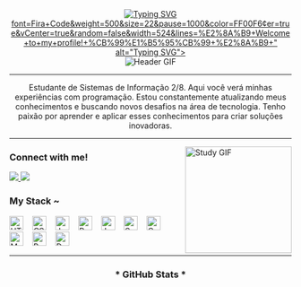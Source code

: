 <div align="center">
  <a href="https://git.io/typing-svg">
   <img src="https://readme-typing-svg.demolab.com?font=Fira+Code&weight=500&size=22&pause=1000&color=00AEEF&center=true&vCenter=true&random=false&width=524&lines=%E2%8A%B9+Welcome+to+my+domain!+%E2%8A%B9" alt="Typing SVG">font=Fira+Code&weight=500&size=22&pause=1000&color=FF00F6&center=true&vCenter=true&random=false&width=524&lines=%E2%8A%B9+Welcome+to+my+profile!+%CB%99%E1%B5%95%CB%99+%E2%8A%B9+" alt="Typing SVG">
  </a>
</div>

<div align="center">
  <img src="./src/header-gif.gif" alt="Header GIF">
</div>

---

<p align="center">
  Estudante de Sistemas de Informação 2/8. Aqui você verá minhas experiências com programação. Estou constantemente atualizando meus conhecimentos e buscando novos desafios na área de tecnologia. Tenho paixão por aprender e aplicar esses conhecimentos para criar soluções inovadoras.
</p>

---

<img align="right" alt="Study GIF" height="190px" src="./src/study.gif">

### Connect with me!
<p align="left">
  <a href="https://www.linkedin.com/in/juan-pablo-17569a2a2" target="_blank">
    <img src="https://img.shields.io/badge/-LinkedIn-000?style=for-the-badge&logo=linkedin&logoColor=FF00F6&color=FFF">
  </a>
  <a href="https://www.instagram.com/juanpabloas_" target="_blank">
    <img src="https://img.shields.io/badge/-Instagram-000?style=for-the-badge&logo=instagram&logoColor=FF00F6&color=FFF">
  </a>
</p>

### My Stack ~
<div align="left">
  <img src="https://cdn.jsdelivr.net/gh/devicons/devicon/icons/html5/html5-original.svg" height="25" alt="HTML5 logo" />
  <img width="8" />
  <img src="https://cdn.jsdelivr.net/gh/devicons/devicon/icons/css3/css3-original.svg" height="25" alt="CSS3 logo" />
  <img width="8" />
  <img src="https://cdn.jsdelivr.net/gh/devicons/devicon/icons/javascript/javascript-plain.svg" height="25" alt="JavaScript logo" />
  <img width="8" />
  <img src="https://cdn.jsdelivr.net/gh/devicons/devicon/icons/react/react-original.svg" height="25" alt="React logo" />
  <img width="8" />
  <img src="https://cdn.jsdelivr.net/gh/devicons/devicon/icons/java/java-original.svg" height="25" alt="Java logo" />
  <img width="8" />
  <img src="https://cdn.jsdelivr.net/gh/devicons/devicon/icons/spring/spring-original.svg" height="25" alt="Spring logo" />
  <img width="8" />
  <img src="https://cdn.jsdelivr.net/gh/devicons/devicon/icons/c/c-original.svg" height="25" alt="C logo" />
  <img width="8" />
  <img src="https://cdn.jsdelivr.net/gh/devicons/devicon/icons/mysql/mysql-original.svg" height="25" alt="MySQL logo" />
  <img width="8" />
  <img src="https://cdn.jsdelivr.net/gh/devicons/devicon/icons/postgresql/postgresql-original.svg" height="25" alt="PostgreSQL logo" />
  <img width="8" />
  <img src="https://cdn.jsdelivr.net/gh/devicons/devicon/icons/docker/docker-original.svg" height="25" alt="Docker logo" />
</div>

---

<div align="center">
  <h3>* GitHub Stats *</h3>
</div>
